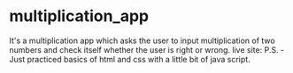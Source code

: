 # multiplication_app
It's a multiplication app which asks the user to input multiplication of two numbers and check itself whether the user is right or wrong.
live site: 
P.S. - Just practiced basics of html and css with a little bit of java script.
